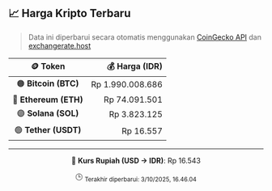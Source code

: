 

<!-- HARGA_KRIPTO -->
## 📈 Harga Kripto Terbaru

> Data ini diperbarui secara otomatis menggunakan [CoinGecko API](https://www.coingecko.com/) dan [exchangerate.host](https://exchangerate.host/)

<div align="center">

| 🪙 Token | 💰 Harga (IDR) |
|:------:|---------------:|
| 🟠 **Bitcoin (BTC)**   | Rp 1.990.008.686 |
| 🔵 **Ethereum (ETH)**  | Rp 74.091.501 |
| 🟣 **Solana (SOL)**    | Rp 3.823.125 |
| 🟢 **Tether (USDT)**   | Rp 16.557 |

---

💱 **Kurs Rupiah (USD → IDR)**: Rp 16.543

🕒 <sub>Terakhir diperbarui: 3/10/2025, 16.46.04</sub>

</div>
<!-- /HARGA_KRIPTO -->